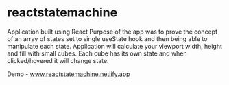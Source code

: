 # reactstatemachine

Application built using React
Purpose of the app was to prove the concept of an array of states set to single useState hook and then being able to manipulate each state.
Application will calculate your viewport width, height and fill with small cubes.
Each cube has its own state and when clicked/hovered it will change state. 


Demo - www.reactstatemachine.netlify.app